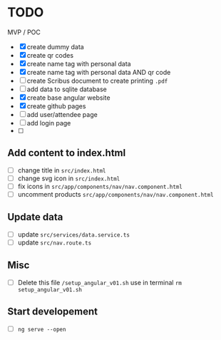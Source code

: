 # TODO

MVP / POC

- [x] create dummy data
- [x] create qr codes
- [x] create name tag with personal data
- [x] create name tag with personal data AND qr code
- [ ] create Scribus document to create printing `.pdf`
- [ ] add data to sqlite database
- [x] create base angular website
- [x] create github pages
- [ ] add user/attendee page
- [ ] add login page
- [ ]

## Add content to index.html

- [ ] change title in `src/index.html`
- [ ] change svg icon in `src/index.html`
- [ ] fix icons in `src/app/components/nav/nav.component.html`
- [ ] uncomment products `src/app/components/nav/nav.component.html`

## Update data

- [ ] update `src/services/data.service.ts`
- [ ] update `src/nav.route.ts`

## Misc

- [ ] Delete this file `/setup_angular_v01.sh` use in terminal `rm setup_angular_v01.sh`

## Start developement

- [ ] `ng serve --open`
